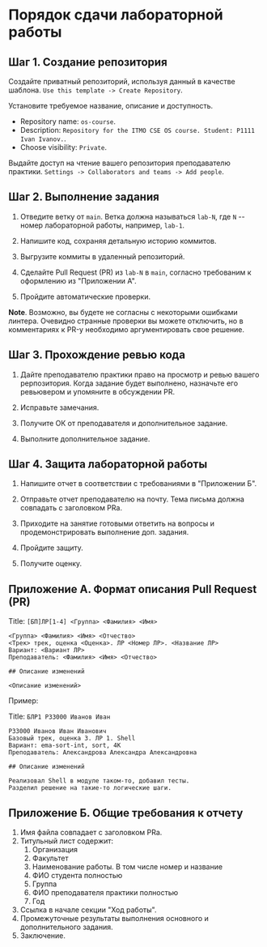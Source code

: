 # Порядок сдачи лабораторной работы

## Шаг 1. Создание репозитория

Создайте приватный репозиторий, используя данный в качестве шаблона.
`Use this template -> Create Repository`.

Установите требуемое название, описание и доступность.
- Repository name: `os-course`.
- Description: `Repository for the ITMO CSE OS course. Student: P1111 Ivan Ivanov.`.
- Choose visibility: `Private`.

Выдайте доступ на чтение вашего репозитория преподавателю практики.
`Settings -> Collaborators and teams -> Add people`.

## Шаг 2. Выполнение задания

1. Отведите ветку от `main`. Ветка должна называться `lab-N`,
   где `N` -- номер лабораторной работы, например, `lab-1`.

2. Напишите код, сохраняя детальную историю коммитов.

3. Выгрузите коммиты в удаленный репозиторий.

4. Сделайте Pull Request (PR) из `lab-N` в `main`, согласно требованим к оформлению из "Приложении А".

5. Пройдите автоматические проверки.

**Note**. Возможно, вы будете не согласны с некоторыми ошибками линтера. Очевидно странные проверки вы можете отключить, но в комментариях к PR-у необходимо аргументировать свое решение.

## Шаг 3. Прохождение ревью кода

1. Дайте преподавателю практики право на просмотр и ревью вашего рерпозитория. Когда задание будет выполнено, назначьте его ревьювером и упомяните в обсуждении PR.

2. Исправьте замечания.

3. Получите ОК от преподавателя и дополнительное задание.

4. Выполните дополнительное задание.

## Шаг 4. Защита лабораторной работы

1. Напишите отчет в соответствии с требованиями в "Приложении Б".

2. Отправьте отчет преподавателю на почту. Тема письма должна совпадать с заголовком PRа.

3. Приходите на занятие готовыми ответить на вопросы и продемонстрировать выполнение доп. задания.

4. Пройдите защиту.

5. Получите оценку.

## Приложение А. Формат описания Pull Request (PR)

Title: `[БП]ЛР[1-4] <Группа> <Фамилия> <Имя>`

```text
<Группа> <Фамилия> <Имя> <Отчество>
<Трек> трек, оценка <Оценка>. ЛР <Номер ЛР>. <Название ЛР>
Вариант: <Вариант ЛР>
Преподаватель: <Фамилия> <Имя> <Отчество>

## Описание изменений

<Описание изменений>
```

Пример:

Title: `БЛР1 P33000 Иванов Иван`

```text
P33000 Иванов Иван Иванович
Базовый трек, оценка 3. ЛР 1. Shell
Вариант: ema-sort-int, sort, 4K
Преподаватель: Александрова Александра Александровна

## Описание изменений

Реализовал Shell в модуле таком-то, добавил тесты.
Разделил решение на такие-то логические шаги.
```

## Приложение Б. Общие требования к отчету

1. Имя файла совпадает с заголовком PRа.
2. Титульный лист cодержит:
    1. Организация
    2. Факультет
    3. Наименование работы. В том числе номер и название
    4. ФИО студента полностью
    5. Группа
    6. ФИО преподавателя практики полностью
    7. Год
3. Ссылка в начале секции "Ход работы".
4. Промежуточные результаты выполнения основного и дополнительного задания.
5. Заключение.
